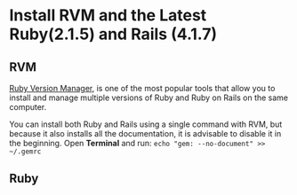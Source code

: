 # Install RVM and the Latest Ruby(2.1.5) and Rails (4.1.7)

## RVM

[Ruby Version Manager](https://rvm.io), is one of the most popular tools that allow you to install and manage multiple versions of Ruby and Ruby on Rails on the same computer.

You can install both Ruby and Rails using a single command with RVM, but because it also installs all the documentation, it is advisable to disable it in the beginning. Open **Terminal** and run:
`echo "gem: --no-document" >> ~/.gemrc`



## Ruby